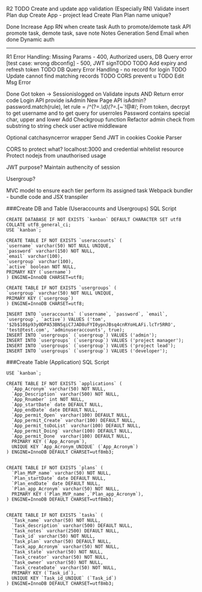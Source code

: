 R2
TODO
Create and update app validation (Especially RN)
Validate insert Plan dup
Create App - project lead
Create Plan
Plan name unique?

Done
Increase App RN when create task
Auth to promote/demote task
API promote task, demote task, save note
Notes Generation
Send Email when done
Dynamic auth

---

R1
Error Handling: Missing Params - 400, Authorized users, DB Query error [test case: wrong dbconfig] - 500, JWT signTODO
TODO Add expiry and refresh token
TODO DB Query Error Handling - no record for login
TODO Update cannot find matching records
TODO CORS prevent u
TODO Edit Msg Error

Done
Got token -> Sessionislogged on
Validate inputs AND Return error code
Login API provide isAdmin
New Page API isAdmin?
password.match(rule), let rule = /^(?=._\d)(?=._[~`!@#$%^&*()--+={}\[\]|\\:;"'<>,.?/_₹])(?=.\*[a-zA-Z]).{8,10}$/;
From token, decrpyt to get username and to get query for userroles
Password contains special char, upper and lower
Add Checkgroup function
Refactor admin check from substring to string
check user active middleware

Optional
catchasyncerror wrapper
Send JWT in cookies
Cookie Parser

CORS to protect what? localhost:3000 and credential
whitelist resource
Protect nodejs from unauthorised usage

JWT purpose?
Maintain authencity of session

Usergroup?

MVC model to ensure each tier perform its assigned task
Webpack bundler - bundle code and JSX transpiler

###Create DB and Table (Useraccounts and Usergroups) SQL Script

```
CREATE DATABASE IF NOT EXISTS `kanban` DEFAULT CHARACTER SET utf8 COLLATE utf8_general_ci;
USE `kanban`;

CREATE TABLE IF NOT EXISTS `useraccounts` (
`username` varchar(50) NOT NULL UNIQUE,
`password` varchar(150) NOT NULL,
`email` varchar(100),
`usergroup` varchar(100),
`active` boolean NOT NULL,
PRIMARY KEY (`username`)
) ENGINE=InnoDB CHARSET=utf8;

CREATE TABLE IF NOT EXISTS `usergroups` (
`usergroup` varchar(50) NOT NULL UNIQUE,
PRIMARY KEY (`usergroup`)
) ENGINE=InnoDB CHARSET=utf8;

INSERT INTO `useraccounts` (`username`, `password`, `email`, `usergroup`, `active`) VALUES ('tom', '$2b$10$p93y0DPA53BNSqiC7JAD8uFYI0ypnJBsq4cnRYoHLAFi.lcTr5RRO', 'test@test.com', 'adminuseraccounts', true);
INSERT INTO `usergroups` (`usergroup`) VALUES ('admin');
INSERT INTO `usergroups` (`usergroup`) VALUES ('project manager');
INSERT INTO `usergroups` (`usergroup`) VALUES ('project lead');
INSERT INTO `usergroups` (`usergroup`) VALUES ('developer');

```

###Create Table (Application) SQL Script

```
USE `kanban`;

CREATE TABLE IF NOT EXISTS `applications` (
  `App_Acronym` varchar(50) NOT NULL,
  `App_Description` varchar(500) NOT NULL,
  `App_Rnumber` int NOT NULL,
  `App_startDate` date DEFAULT NULL,
  `App_endDate` date DEFAULT NULL,
  `App_permit_Open` varchar(100) DEFAULT NULL,
  `App_permit_Create` varchar(100) DEFAULT NULL,
  `App_permit_toDoList` varchar(100) DEFAULT NULL,
  `App_permit_Doing` varchar(100) DEFAULT NULL,
  `App_permit_Done` varchar(100) DEFAULT NULL,
  PRIMARY KEY (`App_Acronym`),
  UNIQUE KEY `App_Acronym_UNIQUE` (`App_Acronym`)
) ENGINE=InnoDB DEFAULT CHARSET=utf8mb3;


CREATE TABLE IF NOT EXISTS `plans` (
  `Plan_MVP_name` varchar(50) NOT NULL,
  `Plan_startDate` date DEFAULT NULL,
  `Plan_endDate` date DEFAULT NULL,
  `Plan_app_Acronym` varchar(50) NOT NULL,
  PRIMARY KEY (`Plan_MVP_name`,`Plan_app_Acronym`),
) ENGINE=InnoDB DEFAULT CHARSET=utf8mb3;


CREATE TABLE IF NOT EXISTS `tasks` (
  `Task_name` varchar(50) NOT NULL,
  `Task_description` varchar(500) DEFAULT NULL,
  `Task_notes` varchar(2500) DEFAULT NULL,
  `Task_id` varchar(50) NOT NULL,
  `Task_plan` varchar(50) DEFAULT NULL,
  `Task_app_Acronym` varchar(50) NOT NULL,
  `Task_state` varchar(50) NOT NULL,
  `Task_creator` varchar(50) NOT NULL,
  `Task_owner` varchar(50) NOT NULL,
  `Task_createDate` varchar(50) NOT NULL,
  PRIMARY KEY (`Task_id`),
  UNIQUE KEY `Task_id_UNIQUE` (`Task_id`)
) ENGINE=InnoDB DEFAULT CHARSET=utf8mb3;
```
